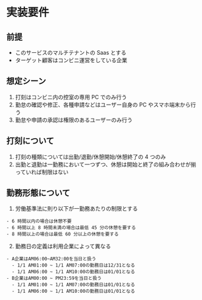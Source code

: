# 実装要件

## 前提

- このサービスのマルチテナントの Saas とする
- ターゲット顧客はコンビニ運営をしている企業

## 想定シーン

1. 打刻はコンビニ内の控室の専用 PC でのみ行う
2. 勤怠の確認や修正、各種申請などはユーザー自身の PC やスマホ端末から行う
3. 勤怠や申請の承認は権限のあるユーザーのみ行う

## 打刻について

1. 打刻の種類については出勤/退勤/休憩開始/休憩終了の 4 つのみ
2. 出勤と退勤は一勤務において一つずつ、休憩は開始と終了の組み合わせが揃っていれば制限はない

## 勤務形態について

1. 労働基準法に則り以下が一勤務あたりの制限とする

```
- 6 時間以内の場合は休憩不要
- 6 時間以上 8 時間未満の場合は最低 45 分の休憩を要する
- 8 時間以上の場合は最低 60 分以上の休憩を要する
```

2. 勤務日の定義は利用企業によって異なる

```
- A企業はAM06:00~AM32:00を当日と扱う
  - 1/1 AM01:00 ~ 1/1 AM07:00の勤務日は12/31となる
  - 1/1 AM06:00 ~ 1/1 AM10:00の勤務日は01/01となる
- B企業はAM00:00 ~ PM23:59を当日と扱う
  - 1/1 AM01:00 ~ 1/1 AM07:00の勤務日は01/01となる
  - 1/1 AM06:00 ~ 1/1 AM10:00の勤務日は01/01となる
```
